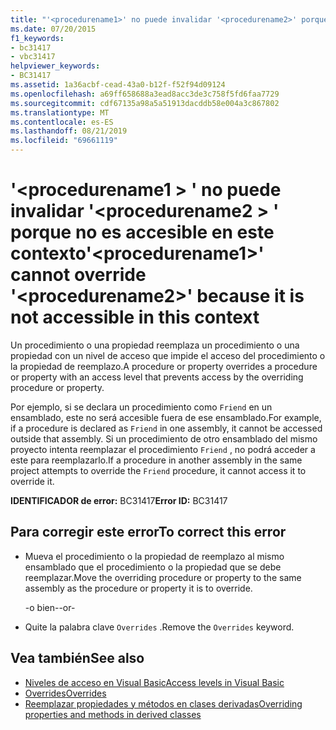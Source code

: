 ```yaml
---
title: "'<procedurename1>' no puede invalidar '<procedurename2>' porque no es accesible en este contexto"
ms.date: 07/20/2015
f1_keywords:
- bc31417
- vbc31417
helpviewer_keywords:
- BC31417
ms.assetid: 1a36acbf-cead-43a0-b12f-f52f94d09124
ms.openlocfilehash: a69ff658688a3ead8acc3de3c758f5fd6faa7729
ms.sourcegitcommit: cdf67135a98a5a51913dacddb58e004a3c867802
ms.translationtype: MT
ms.contentlocale: es-ES
ms.lasthandoff: 08/21/2019
ms.locfileid: "69661119"
---
```

# <a name="procedurename1-cannot-override-procedurename2-because-it-is-not-accessible-in-this-context"></a><span data-ttu-id="11ea7-102">'\<procedurename1 > ' no puede invalidar '\<procedurename2 > ' porque no es accesible en este contexto</span><span class="sxs-lookup"><span data-stu-id="11ea7-102">'\<procedurename1>' cannot override '\<procedurename2>' because it is not accessible in this context</span></span>
<span data-ttu-id="11ea7-103">Un procedimiento o una propiedad reemplaza un procedimiento o una propiedad con un nivel de acceso que impide el acceso del procedimiento o la propiedad de reemplazo.</span><span class="sxs-lookup"><span data-stu-id="11ea7-103">A procedure or property overrides a procedure or property with an access level that prevents access by the overriding procedure or property.</span></span>  
  
 <span data-ttu-id="11ea7-104">Por ejemplo, si se declara un procedimiento como `Friend` en un ensamblado, este no será accesible fuera de ese ensamblado.</span><span class="sxs-lookup"><span data-stu-id="11ea7-104">For example, if a procedure is declared as `Friend` in one assembly, it cannot be accessed outside that assembly.</span></span> <span data-ttu-id="11ea7-105">Si un procedimiento de otro ensamblado del mismo proyecto intenta reemplazar el procedimiento `Friend` , no podrá acceder a este para reemplazarlo.</span><span class="sxs-lookup"><span data-stu-id="11ea7-105">If a procedure in another assembly in the same project attempts to override the `Friend` procedure, it cannot access it to override it.</span></span>  
  
 <span data-ttu-id="11ea7-106">**IDENTIFICADOR de error:** BC31417</span><span class="sxs-lookup"><span data-stu-id="11ea7-106">**Error ID:** BC31417</span></span>  
  
## <a name="to-correct-this-error"></a><span data-ttu-id="11ea7-107">Para corregir este error</span><span class="sxs-lookup"><span data-stu-id="11ea7-107">To correct this error</span></span>  
  
- <span data-ttu-id="11ea7-108">Mueva el procedimiento o la propiedad de reemplazo al mismo ensamblado que el procedimiento o la propiedad que se debe reemplazar.</span><span class="sxs-lookup"><span data-stu-id="11ea7-108">Move the overriding procedure or property to the same assembly as the procedure or property it is to override.</span></span>  
  
     <span data-ttu-id="11ea7-109">-o bien-</span><span class="sxs-lookup"><span data-stu-id="11ea7-109">-or-</span></span>  
  
- <span data-ttu-id="11ea7-110">Quite la palabra clave `Overrides` .</span><span class="sxs-lookup"><span data-stu-id="11ea7-110">Remove the `Overrides` keyword.</span></span>  
  
## <a name="see-also"></a><span data-ttu-id="11ea7-111">Vea también</span><span class="sxs-lookup"><span data-stu-id="11ea7-111">See also</span></span>

- [<span data-ttu-id="11ea7-112">Niveles de acceso en Visual Basic</span><span class="sxs-lookup"><span data-stu-id="11ea7-112">Access levels in Visual Basic</span></span>](../../visual-basic/programming-guide/language-features/declared-elements/access-levels.md)
- [<span data-ttu-id="11ea7-113">Overrides</span><span class="sxs-lookup"><span data-stu-id="11ea7-113">Overrides</span></span>](../../visual-basic/language-reference/modifiers/overrides.md)
- [<span data-ttu-id="11ea7-114">Reemplazar propiedades y métodos en clases derivadas</span><span class="sxs-lookup"><span data-stu-id="11ea7-114">Overriding properties and methods in derived classes</span></span>](../programming-guide/language-features/objects-and-classes/inheritance-basics.md#overriding-properties-and-methods-in-derived-classes)
